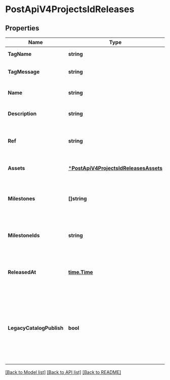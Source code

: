 # PostApiV4ProjectsIdReleases

## Properties
Name | Type | Description | Notes
------------ | ------------- | ------------- | -------------
**TagName** | **string** | The tag where the release is created from | [default to null]
**TagMessage** | **string** | Message to use if creating a new annotated tag | [optional] [default to null]
**Name** | **string** | The release name | [optional] [default to null]
**Description** | **string** | The description of the release. You can use Markdown | [optional] [default to null]
**Ref** | **string** | If a tag specified in &#x60;tag_name&#x60; doesn&#39;t exist, the release is created from &#x60;ref&#x60; and tagged with &#x60;tag_name&#x60;. It can be a commit SHA, another tag name, or a branch name. | [optional] [default to null]
**Assets** | [***PostApiV4ProjectsIdReleasesAssets**](postApiV4ProjectsIdReleases_assets.md) |  | [optional] [default to null]
**Milestones** | **[]string** | The title of each milestone the release is associated with. GitLab Premium customers can specify group milestones. Cannot be combined with &#x60;milestone_ids&#x60; parameter. | [optional] [default to null]
**MilestoneIds** | **string** | The ID of each milestone the release is associated with. GitLab Premium customers can specify group milestones. Cannot be combined with &#x60;milestones&#x60; parameter. | [optional] [default to null]
**ReleasedAt** | [**time.Time**](time.Time.md) | Date and time for the release. Defaults to the current time. Expected in ISO 8601 format (&#x60;2019-03-15T08:00:00Z&#x60;). Only provide this field if creating an upcoming or historical release. | [optional] [default to null]
**LegacyCatalogPublish** | **bool** | If true, the release will be published to the CI catalog. This parameter is for internal use only and will be removed in a future release. If the feature flag ci_release_cli_catalog_publish_option is disabled, this parameter will be ignored and the release will published to the CI catalog as it was before this parameter was introduced. | [optional] [default to null]

[[Back to Model list]](../README.md#documentation-for-models) [[Back to API list]](../README.md#documentation-for-api-endpoints) [[Back to README]](../README.md)


